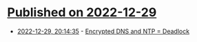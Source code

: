 # [Published on 2022-12-29](index.md)

* [2022-12-29, 20:14:35](https://news.ycombinator.com/item?id=34177331) - [Encrypted DNS and NTP = Deadlock](https://cyounkins.medium.com/encrypted-dns-ntp-deadlock-9e378940b79f)
